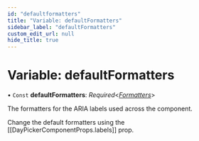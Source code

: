 ```yaml
---
id: "defaultformatters"
title: "Variable: defaultFormatters"
sidebar_label: "defaultFormatters"
custom_edit_url: null
hide_title: true
---
```


# Variable: defaultFormatters

• `Const` **defaultFormatters**: *Required*<[*Formatters*](../types/formatters.md)\>

The formatters for the ARIA labels used across the component.

Change the default formatters using the
[[DayPickerComponentProps.labels]] prop.
